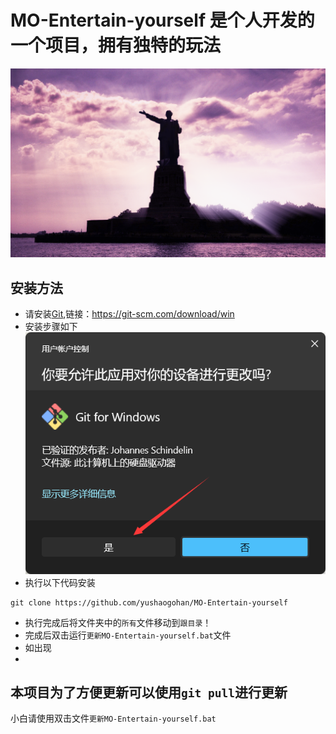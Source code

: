 ﻿# MO-Entertain-yourself 是个人开发的一个项目，拥有独特的玩法
![logo](/Resources/loadingscreen.png)
## 安装方法
- 请安装[Git](https://git-scm.com/download/win),链接：https://git-scm.com/download/win
- 安装步骤如下![yes-git](/Resources/images/yes-git.png)
- 执行以下代码安装
```
git clone https://github.com/yushaogohan/MO-Entertain-yourself
```
- 执行完成后将文件夹中的`所有`文件移动到`跟目录`！
- 完成后双击运行`更新MO-Entertain-yourself.bat`文件
- 如出现
- 

## 本项目为了方便更新可以使用`git pull`进行更新
小白请使用双击文件`更新MO-Entertain-yourself.bat`
